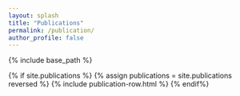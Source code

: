 ```yaml
---
layout: splash
title: "Publications"
permalink: /publication/
author_profile: false
---
```


{% include base_path %}

<!-- {% for post in site.publications reversed %}
  {% include publication-row.html %}
{% endfor %} -->

{% if site.publications %}
  {% assign publications = site.publications reversed %}
  {% include publication-row.html %}
{% endif%}